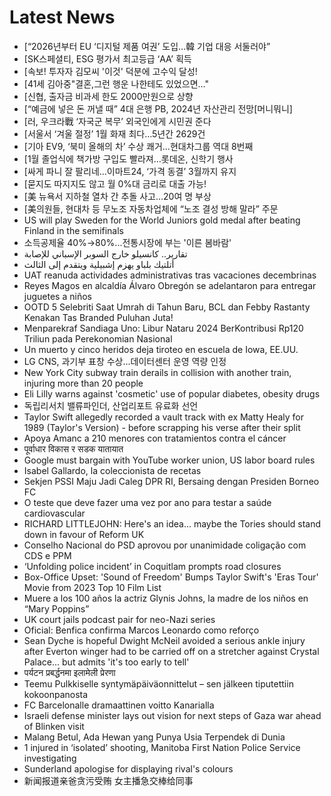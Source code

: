 # Latest News
-  [“2026년부터 EU ‘디지털 제품 여권’ 도입…韓 기업 대응 서둘러야”
-  [SK스페셜티, ESG 평가서 최고등급 ‘AA’ 획득
-  [속보! 투자자 김모씨 '이것' 덕분에 고수익 달성!
-  [41세 김아중"결혼,그런 행운 나한테도 있었으면…"
-  [신협, 출자금 비과세 한도 2000만원으로 상향
-  [“예금에 넣은 돈 꺼낼 때” 4대 은행 PB, 2024년 자산관리 전망[머니뭐니]
-  [러, 우크라戰 ‘자국군 복무’ 외국인에게 시민권 준다
-  [서울서 ‘겨울 절정’ 1월 화재 최다…5년간 2629건
-  [기아 EV9, ‘북미 올해의 차’ 수상 쾌거…현대차그룹 역대 8번째
-  [1월 졸업식에 책가방 구입도 빨라져…롯데온, 신학기 행사
-  [싸게 파니 잘 팔리네…이마트24, ‘가격 동결’ 3월까지 유지
-  [묻지도 따지지도 않고 월 0%대 금리로 대출 가능!
-  [美 뉴욕서 지하철 열차 간 추돌 사고…20여 명 부상
-  [美의원들, 현대차 등 무노조 자동차업체에 “노조 결성 방해 말라” 주문
-  US will play Sweden for the World Juniors gold medal after beating Finland in the semifinals
-  소득공제율 40%→80%...전통시장에 부는 '이른 봄바람'
-  تقارير.. كانسيلو خارج السوبر الإسباني للإصابة
-  أتلتيك بلباو يهزم إشبيلية ويتقدم إلى الثالث
-  UAT reanuda actividades administrativas tras vacaciones decembrinas
-  Reyes Magos en alcaldía Álvaro Obregón se adelantaron para entregar juguetes a niños
-  OOTD 5 Selebriti Saat Umrah di Tahun Baru, BCL dan Febby Rastanty Kenakan Tas Branded Puluhan Juta!
-  Menparekraf Sandiaga Uno: Libur Nataru 2024 BerKontribusi Rp120 Triliun pada Perekonomian Nasional
-  Un muerto y cinco heridos deja tiroteo en escuela de Iowa, EE.UU.
-  LG CNS, 과기부 표창 수상...데이터센터 운영 역량 인정
-  New York City subway train derails in collision with another train, injuring more than 20 people
-  Eli Lilly warns against 'cosmetic' use of popular diabetes, obesity drugs
-  독립리서치 밸류파인더, 산업리포트 유료화 선언
-  Taylor Swift allegedly recorded a vault track with ex Matty Healy for 1989 (Taylor's Version) - before scrapping his verse after their split
-  Apoya Amanc a 210 menores con tratamientos contra el cáncer
-  पूर्वाधार विकास र सडक यातायात
-  Google must bargain with YouTube worker union, US labor board rules
-  Isabel Gallardo, la coleccionista de recetas
-  Sekjen PSSI Maju Jadi Caleg DPR RI, Bersaing dengan Presiden Borneo FC
-  O teste que deve fazer uma vez por ano para testar a saúde cardiovascular
-  RICHARD LITTLEJOHN: Here's an idea... maybe the Tories should stand down in favour of Reform UK
-  Conselho Nacional do PSD aprovou por unanimidade coligação com CDS e PPM
-  ‘Unfolding police incident’ in Coquitlam prompts road closures
-  Box-Office Upset: 'Sound of Freedom' Bumps Taylor Swift's 'Eras Tour' Movie from 2023 Top 10 Film List
-  Muere a los 100 años la actriz Glynis Johns, la madre de los niños en “Mary Poppins”
-  UK court jails podcast pair for neo-Nazi series
-  Oficial: Benfica confirma Marcos Leonardo como reforço
-  Sean Dyche is hopeful Dwight McNeil avoided a serious ankle injury after Everton winger had to be carried off on a stretcher against Crystal Palace... but admits 'it's too early to tell'
-  पर्यटन प्रबर्द्धनमा इलामेली प्रेरणा
-  Teemu Pulkkiselle syntymäpäiväonnittelut – sen jälkeen tiputettiin kokoonpanosta
-  FC Barcelonalle dramaattinen voitto Kanarialla
-  Israeli defense minister lays out vision for next steps of Gaza war ahead of Blinken visit
-  Malang Betul, Ada Hewan yang Punya Usia Terpendek di Dunia
-  1 injured in ‘isolated’ shooting, Manitoba First Nation Police Service investigating
-  Sunderland apologise for displaying rival's colours
-  新闻报道亲爸贪污受贿 女主播急交棒给同事

